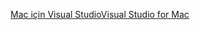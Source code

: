 [<span data-ttu-id="2c1d9-101">Mac için Visual Studio</span><span class="sxs-lookup"><span data-stu-id="2c1d9-101">Visual Studio for Mac</span></span>](https://www.microsoft.com/net/download/macos)
